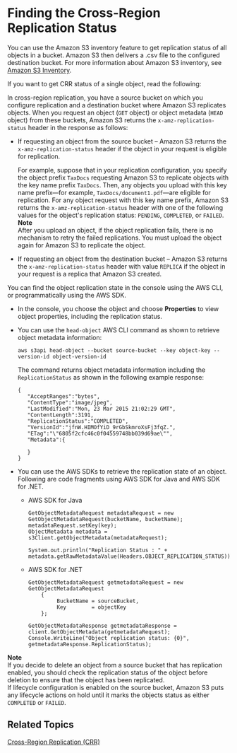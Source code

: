 # Finding the Cross\-Region Replication Status<a name="crr-status"></a>

You can use the Amazon S3 inventory feature to get replication status of all objects in a bucket\. Amazon S3 then delivers a \.csv file to the configured destination bucket\. For more information about Amazon S3 inventory, see [ Amazon S3 Inventory](storage-inventory.md)\.

If you want to get CRR status of a single object, read the following:

In cross\-region replication, you have a source bucket on which you configure replication and a destination bucket where Amazon S3 replicates objects\. When you request an object \(`GET` object\) or object metadata \(`HEAD` object\) from these buckets, Amazon S3 returns the `x-amz-replication-status` header in the response as follows: 
+ If requesting an object from the source bucket – Amazon S3 returns the `x-amz-replication-status` header if the object in your request is eligible for replication\. 

  For example, suppose that in your replication configuration, you specify the object prefix `TaxDocs` requesting Amazon S3 to replicate objects with the key name prefix `TaxDocs`\. Then, any objects you upload with this key name prefix—for example, `TaxDocs/document1.pdf`—are eligible for replication\. For any object request with this key name prefix, Amazon S3 returns the `x-amz-replication-status` header with one of the following values for the object's replication status: `PENDING`, `COMPLETED`, or `FAILED`\.
**Note**  
After you upload an object, if the object replication fails, there is no mechanism to retry the failed replications\. You must upload the object again for Amazon S3 to replicate the object\. 
+ If requesting an object from the destination bucket – Amazon S3 returns the `x-amz-replication-status` header with value `REPLICA` if the object in your request is a replica that Amazon S3 created\.

You can find the object replication state in the console using the AWS CLI, or programmatically using the AWS SDK\. 
+ In the console, you choose the object and choose **Properties** to view object properties, including the replication status\. 
+ You can use the `head-object` AWS CLI command as shown to retrieve object metadata information:

  ```
  aws s3api head-object --bucket source-bucket --key object-key --version-id object-version-id           
  ```

  The command returns object metadata information including the `ReplicationStatus` as shown in the following example response:

  ```
  {
     "AcceptRanges":"bytes",
     "ContentType":"image/jpeg",
     "LastModified":"Mon, 23 Mar 2015 21:02:29 GMT",
     "ContentLength":3191,
     "ReplicationStatus":"COMPLETED",
     "VersionId":"jfnW.HIMOfYiD_9rGbSkmroXsFj3fqZ.",
     "ETag":"\"6805f2cfc46c0f04559748bb039d69ae\"",
     "Metadata":{
  
     }
  }
  ```
+ You can use the AWS SDKs to retrieve the replication state of an object\. Following are code fragments using AWS SDK for Java and AWS SDK for \.NET\. 
  + AWS SDK for Java

    ```
    GetObjectMetadataRequest metadataRequest = new GetObjectMetadataRequest(bucketName, bucketName);
    metadataRequest.setKey(key);
    ObjectMetadata metadata = s3Client.getObjectMetadata(metadataRequest);
    
    System.out.println("Replication Status : " + metadata.getRawMetadataValue(Headers.OBJECT_REPLICATION_STATUS));
    ```
  + AWS SDK for \.NET

    ```
    GetObjectMetadataRequest getmetadataRequest = new GetObjectMetadataRequest
        {
             BucketName = sourceBucket,
             Key        = objectKey
        };
    
    GetObjectMetadataResponse getmetadataResponse = client.GetObjectMetadata(getmetadataRequest);
    Console.WriteLine("Object replication status: {0}", getmetadataResponse.ReplicationStatus);
    ```

**Note**  
If you decide to delete an object from a source bucket that has replication enabled, you should check the replication status of the object before deletion to ensure that the object has been replicated\.   
If lifecycle configuration is enabled on the source bucket, Amazon S3 puts any lifecycle actions on hold until it marks the objects status as either `COMPLETED` or `FAILED`\.

## Related Topics<a name="crr-status-related-topics"></a>

[Cross\-Region Replication \(CRR\)](crr.md)